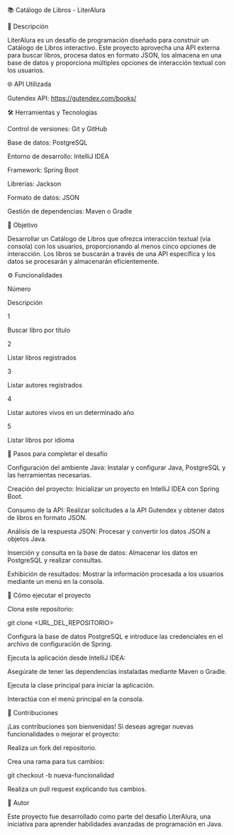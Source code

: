 📚 Catálogo de Libros - LiterAlura

📝 Descripción

LiterAlura es un desafío de programación diseñado para construir un Catálogo de Libros interactivo. Este proyecto aprovecha una API externa para buscar libros, procesa datos en formato JSON, los almacena en una base de datos y proporciona múltiples opciones de interacción textual con los usuarios.

🌐 API Utilizada

Gutendex API: https://gutendex.com/books/

🛠️ Herramientas y Tecnologías

Control de versiones: Git y GitHub

Base de datos: PostgreSQL

Entorno de desarrollo: IntelliJ IDEA

Framework: Spring Boot

Librerías: Jackson

Formato de datos: JSON

Gestión de dependencias: Maven o Gradle

🎯 Objetivo

Desarrollar un Catálogo de Libros que ofrezca interacción textual (vía consola) con los usuarios, proporcionando al menos cinco opciones de interacción. Los libros se buscarán a través de una API específica y los datos se procesarán y almacenarán eficientemente.

⚙️ Funcionalidades

Número

Descripción

1

Buscar libro por título

2

Listar libros registrados

3

Listar autores registrados

4

Listar autores vivos en un determinado año

5

Listar libros por idioma

🚀 Pasos para completar el desafío

Configuración del ambiente Java: Instalar y configurar Java, PostgreSQL y las herramientas necesarias.

Creación del proyecto: Inicializar un proyecto en IntelliJ IDEA con Spring Boot.

Consumo de la API: Realizar solicitudes a la API Gutendex y obtener datos de libros en formato JSON.

Análisis de la respuesta JSON: Procesar y convertir los datos JSON a objetos Java.

Inserción y consulta en la base de datos: Almacenar los datos en PostgreSQL y realizar consultas.

Exhibición de resultados: Mostrar la información procesada a los usuarios mediante un menú en la consola.

📖 Cómo ejecutar el proyecto

Clona este repositorio:

git clone <URL_DEL_REPOSITORIO>

Configura la base de datos PostgreSQL e introduce las credenciales en el archivo de configuración de Spring.

Ejecuta la aplicación desde IntelliJ IDEA:

Asegúrate de tener las dependencias instaladas mediante Maven o Gradle.

Ejecuta la clase principal para iniciar la aplicación.

Interactúa con el menú principal en la consola.

🤝 Contribuciones

¡Las contribuciones son bienvenidas! Si deseas agregar nuevas funcionalidades o mejorar el proyecto:

Realiza un fork del repositorio.

Crea una rama para tus cambios:

git checkout -b nueva-funcionalidad

Realiza un pull request explicando tus cambios.

👤 Autor

Este proyecto fue desarrollado como parte del desafío LiterAlura, una iniciativa para aprender habilidades avanzadas de programación en Java.



